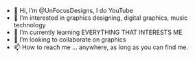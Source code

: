 - 👋 Hi, I’m @UnFocusDesigns, I do YouTube
- 👀 I’m interested in graphics designing, digital graphics, music technology
- 🌱 I’m currently learning EVERYTHING THAT INTERESTS ME
- 💞️ I’m looking to collaborate on graphics
- 📫 How to reach me ... anywhere, as long as you can find me.

<!---
UnFocusDesigns/UnFocusDesigns is a ✨ special ✨ repository because its `README.md` (this file) appears on your GitHub profile.
You can click the Preview link to take a look at your changes.
--->

